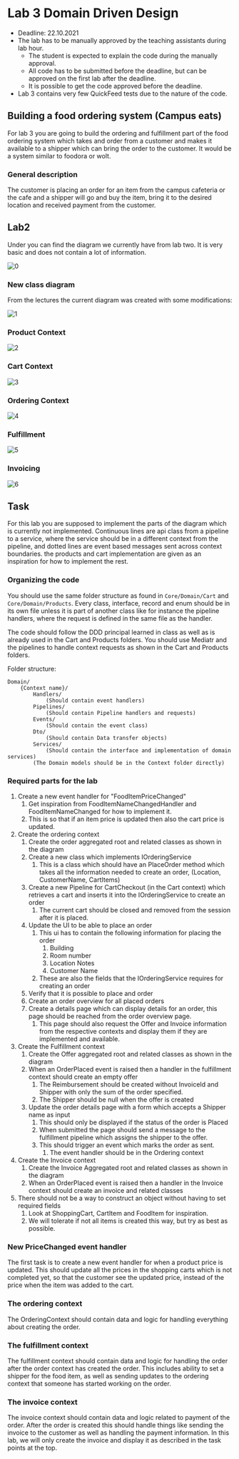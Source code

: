 # Lab 3 Domain Driven Design

* Deadline: 22.10.2021
* The lab has to be manually approved by the teaching assistants during lab hour.
  * The student is expected to explain the code during the manually approval.
  * All code has to be submitted before the deadline, but can be approved on the first lab after the deadline.
  * It is possible to get the code approved before the deadline.
* Lab 3 contains very few QuickFeed tests due to the nature of the code.


## Building a food ordering system (Campus eats)

For lab 3 you are going to build the ordering and fulfillment part of the food ordering system which takes and order from a customer and makes it available to a shipper which can bring the order to the customer. It would be a system similar to foodora or wolt. 

### General description

The customer is placing an order for an item from the campus cafeteria or the cafe and a shipper will go and buy the item, bring it to the desired location and received payment from the customer.

## Lab2

Under you can find the diagram we currently have from lab two. It is very basic and does not contain a lot of information. 


![0](./docs/0.svg)


### New class diagram

From the lectures the current diagram was created with some modifications:


![1](./docs/1.svg)


### Product Context


![2](./docs/2.svg)


### Cart Context


![3](./docs/3.svg)


### Ordering Context


![4](./docs/4.svg)


### Fulfillment


![5](./docs/5.svg)


### Invoicing


![6](./docs/6.svg)


<!--![Products.svg](./docs/products.svg)-->

## Task

For this lab you are supposed to implement the parts of the diagram which is currently not implemented. Continuous lines are api class from a pipeline to a service, where the service should be in a different context from the pipeline, and dotted lines are event based messages sent across context boundaries. the products and cart implementation are given as an inspiration for how to implement the rest.

### Organizing the code

You should use the same folder structure as found in `Core/Domain/Cart` and `Core/Domain/Products`. Every class, interface, record and enum should be in its own file unless it is part of another class like for instance the pipeline handlers, where the request is defined in the same file as the handler. 

The code should follow the DDD principal learned in class as well as is already used in the Cart and Products folders. You should use Mediatr and the pipelines to handle context requests as shown in the Cart and Products folders.

Folder structure:
```
Domain/
    {Context name}/
        Handlers/
            (Should contain event handlers)
        Pipelines/
            (Should contain Pipeline handlers and requests)
        Events/
            (Should contain the event class)
        Dto/
            (Should contain Data transfer objects)
        Services/
            (Should contain the interface and implementation of domain services)
        (The Domain models should be in the Context folder directly)
```

### Required parts for the lab

1. Create a new event handler for "FoodItemPriceChanged"
   1. Get inspiration from FoodItemNameChangedHandler and FoodItemNameChanged for how to implement it.
   2. This is so that if an item price is updated then also the cart price is updated.
2. Create the ordering context
   1. Create the order aggregated root and related classes as shown in the diagram
   2. Create a new class which implements IOrderingService
      1. This is a class which should have an PlaceOrder method which takes all the information needed to create an order, (Location, CustomerName, CartItems)
   3. Create a new Pipeline for CartCheckout (in the Cart context) which retrieves a cart and inserts it into the IOrderingService to create an order
      1. The current cart should be closed and removed from the session after it is placed.
   4. Update the UI to be able to place an order
      1. This ui has to contain the following information for placing the order
         1. Building
         2. Room number
         3. Location Notes
         4. Customer Name
      2. These are also the fields that the IOrderingService requires for creating an order
   5. Verify that it is possible to place and order
   6. Create an order overview for all placed orders
   7. Create a details page which can display details for an order, this page should be reached from the order overview page.
      1. This page should also request the Offer and Invoice information from the respective contexts and display them if they are implemented and available.
3. Create the Fulfillment context
   1. Create the Offer aggregated root and related classes as shown in the diagram
   2. When an OrderPlaced event is raised then a handler in the fulfillment context should create an empty offer
      1. The Reimbursement should be created without InvoiceId and Shipper with only the sum of the order specified.
      2. The Shipper should be null when the offer is created
   3. Update the order details page with a form which accepts a Shipper name as input
      1. This should only be displayed if the status of the order is Placed
      2. When submitted the page should send a message to the fulfillment pipeline which assigns the shipper to the offer.
      3. This should trigger an event which marks the order as sent.
         1. The event handler should be in the Ordering context
4. Create the Invoice context
   1. Create the Invoice Aggregated root and related classes as shown in the diagram
   2. When an OrderPlaced event is raised then a handler in the Invoice context should create an invoice and related classes
5. There should not be a way to construct an object without having to set required fields
   1. Look at ShoppingCart, CartItem and FoodItem for inspiration. 
   2. We will tolerate if not all items is created this way, but try as best as possible.


### New PriceChanged event handler

The first task is to create a new event handler for when a product price is updated. This should update all the prices in the shopping carts which is not completed yet, so that the customer see the updated price, instead of the price when the item was added to the cart.

### The ordering context

The OrderingContext should contain data and logic for handling everything about creating the order.

### The fulfillment context

The fulfillment context should contain data and logic for handling the order after the order context has created the order. This includes ability to set a shipper for the food item, as well as sending updates to the ordering context that someone has started working on the order.

### The invoice context

The invoice context should contain data and logic related to payment of the order. After the order is created this should handle things like sending the invoice to the customer as well as handling the payment information. In this lab, we will only create the invoice and display it as described in the task points at the top.
